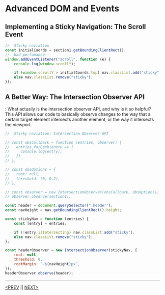 # Advanced DOM and Events

## Implementing a Sticky Navigation: The Scroll Event

```jsx
//  Sticky naviation
const initialCoords = section1.getBoundingClientRect();
//  bad perfomance--
window.addEventListener("scroll", function (e) {
	console.log(window.scrollY);

	if (window.scrollY > initialCoords.top) nav.classList.add("sticky");
	else nav.classList.remove("sticky");
});
```

## A Better Way: The Intersection Observer API

: What actually is the intersection observer API, and why is it so helpful? This API allows our code to basically observe changes to the way that a certain target element intersects another element, or the way it intersects the viewport.

```jsx
//  Sticky naviation: Intersection Observer API

// const obsCallback = function (entries, observer) {
//   entries.forEach(entry => {
//     console.log(entry);
//   })
// };

// const obsOptions = {
//   root: null,
//   threshold: [0, 0.2],
// };

// const observer = new IntersectionObserver(obsCallback, obsOptions);
// observer.observe(section1);

const header = document.querySelector(".header");
const navHeight = nav.getBoundingClientRect().height;

const stickyNav = function (entries) {
	const [entry] = entries;

	if (!entry.isIntersecting) nav.classList.add("sticky");
	else nav.classList.remove("sticky");
};

const headerObserver = new IntersectionObserver(stickyNav, {
	root: null,
	threshold: 0,
	rootMargin: `-${navHeight}px`,
});
headerObserver.observe(header);
```

---

[<PREV](./cjs221015.md) || [NEXT>](./cjs221016.md)

